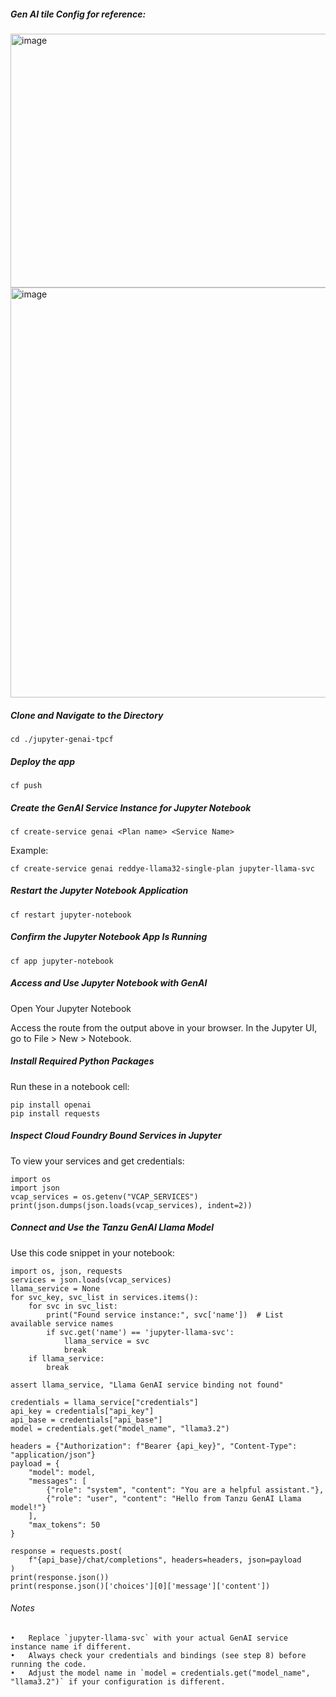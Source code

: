 ##### Gen AI tile Config for reference: 

<img width="850" height="406" alt="image" src="https://github.com/user-attachments/assets/15ac5c40-e944-43bb-8944-93d09cad4e0d" />


<img width="703" height="656" alt="image" src="https://github.com/user-attachments/assets/fad1e94a-b2ab-4798-a9f3-f91cf159b993" />


##### Clone and Navigate to the Directory

```
cd ./jupyter-genai-tpcf
```

##### Deploy the app

```
cf push
```

##### Create the GenAI Service Instance for Jupyter Notebook

```
cf create-service genai <Plan name> <Service Name>
```

Example:

```
cf create-service genai reddye-llama32-single-plan jupyter-llama-svc
```

##### Restart the Jupyter Notebook Application

```
cf restart jupyter-notebook
```

##### Confirm the Jupyter Notebook App Is Running

```
cf app jupyter-notebook
```

##### Access and Use Jupyter Notebook with GenAI

Open Your Jupyter Notebook

Access the route from the output above in your browser. In the Jupyter UI, go to File > New > Notebook.

##### Install Required Python Packages

Run these in a notebook cell:

```
pip install openai
pip install requests
```

##### Inspect Cloud Foundry Bound Services in Jupyter

To view your services and get credentials:

```
import os
import json
vcap_services = os.getenv("VCAP_SERVICES")
print(json.dumps(json.loads(vcap_services), indent=2))
```

##### Connect and Use the Tanzu GenAI Llama Model

Use this code snippet in your notebook:

```
import os, json, requests
services = json.loads(vcap_services)
llama_service = None
for svc_key, svc_list in services.items():
    for svc in svc_list:
        print("Found service instance:", svc['name'])  # List available service names
        if svc.get('name') == 'jupyter-llama-svc':
            llama_service = svc
            break
    if llama_service:
        break

assert llama_service, "Llama GenAI service binding not found"

credentials = llama_service["credentials"]
api_key = credentials["api_key"]
api_base = credentials["api_base"]
model = credentials.get("model_name", "llama3.2")

headers = {"Authorization": f"Bearer {api_key}", "Content-Type": "application/json"}
payload = {
    "model": model,
    "messages": [
        {"role": "system", "content": "You are a helpful assistant."},
        {"role": "user", "content": "Hello from Tanzu GenAI Llama model!"}
    ],
    "max_tokens": 50
}

response = requests.post(
    f"{api_base}/chat/completions", headers=headers, json=payload
)
print(response.json())
print(response.json()['choices'][0]['message']['content'])
```

###### Notes
	•	Replace `jupyter-llama-svc` with your actual GenAI service instance name if different.
	•	Always check your credentials and bindings (see step 8) before running the code.
	•	Adjust the model name in `model = credentials.get("model_name", "llama3.2")` if your configuration is different.
